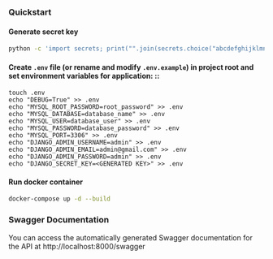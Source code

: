 ### Quickstart

#### Generate secret key
```sh
python -c 'import secrets; print("".join(secrets.choice("abcdefghijklmnopqrstuvwxyz0123456789!@#$%^&*(-_=+)") for i in range(50)))'
```

#### Create ``.env`` file (or rename and modify ``.env.example``) in project root and set environment variables for application: ::
```shell
touch .env
echo "DEBUG=True" >> .env
echo "MYSQL_ROOT_PASSWORD=root_password" >> .env
echo "MYSQL_DATABASE=database_name" >> .env
echo "MYSQL_USER=database_user" >> .env
echo "MYSQL_PASSWORD=database_password" >> .env
echo "MYSQL_PORT=3306" >> .env
echo "DJANGO_ADMIN_USERNAME=admin" >> .env
echo "DJANGO_ADMIN_EMAIL=admin@gmail.com" >> .env
echo "DJANGO_ADMIN_PASSWORD=admin" >> .env
echo "DJANGO_SECRET_KEY=<GENERATED KEY>" >> .env
```

#### Run docker container
```bash
docker-compose up -d --build
```

### Swagger Documentation
You can access the automatically generated Swagger documentation for the API at http://localhost:8000/swagger
